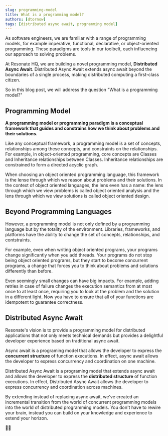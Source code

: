 ```yaml
---
slug: programming-model
title: What is a programming model?
authors: [dtornow]
tags: [distributed async await, programming model]
---
```


As software engineers, we are familiar with a range of programming models, for example imperative, functional, declarative, or object-oriented programming. These paradigms are tools in our toolbelt, each influencing our approach to solving problems.

At Resonate HQ, we are building a novel programming model, **Distributed Async Await**. Distributed Async Await extends async await beyond the boundaries of a single process, making distributed computing a first-class citizen.

So in this blog post, we will address the question "What is a programming model?"

<!-- truncate -->

## Programming Model

**A programming model or programming paradigm is a conceptual framework that guides and constrains how we think about problems and their solutions.**

Like any conceptual framework, a programming model is a set of concepts, relationships among these concepts, and constraints on the relationships.
For example, in object-oriented programming, core concepts are Classes and Inheritance relationships between Classes. Inheritance relationships are constrained to form a directed acyclic graph.

When choosing an object oriented programming language, this framework is the lense through which we reason about problems and their solutions. In the context of object oriented languages, the lens even has a name: the lens through which we view problems is called object oriented analysis and the lens through which we view solutions is called object oriented design.

## Beyond Programming Languages

However, a programming model is not only defined by a programming language but by the totality of the environment. Libraries, frameworks, and platforms have the ability to change the set of concepts, relationships, and contstraints.

For example, even when writing object oriented programs, your programs change significantly when you add threads. Your programs do not stop being object oriented programs, but they start to become concurrent programs, a change that forces you to think about problems and solutions differently than before.

Even seemingly small changes can have big impacts. For example, adding retries in case of failure changes the execution semantics from at most once to at least once, requiring you to look at the problem and the solution in a different light. Now you have to ensure that all of your functions are idempotent to guarantee correctness.

## Distributed Async Await

Resonate's vision is to provide a programming model for distributed applications that not only meets technical demands but provides a delightful developer experience based on traditional async await.

Async await is a programing model that allows the developer to express the **concurrent structure** of function executions. In effect, async await allows the developer to express concurrency and coordination on one machine.

Distributed Async Await is a programing model that extends async await and allows the developer to express the **distributed structure** of function executions. In effect, Distributed Async Await allows the developer to express concurrency and coordination across machines.

By extending instead of replacing async await, we've created an incremental transition from the world of concurrent programming models into the world of distributed programming models. You don't have to rewire your brain, instead you can build on your knowledge and experience to extend your horizon.

🏴‍☠️
